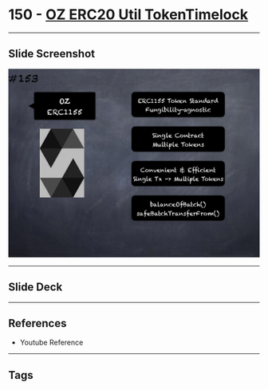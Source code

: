 # 150 - [OZ ERC20 Util TokenTimelock](OZ%20ERC20%20Util%20TokenTimelock.md)


___
## Slide Screenshot
![150.png](../images/solidity201/150.png)
___
## Slide Deck

___
## References
- Youtube Reference
___
## Tags